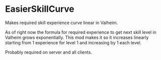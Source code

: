 # EasierSkillCurve
Makes required skill experience curve linear in Valheim.

As of right now the formula for required experience to get next skill level in Valheim grows exponentially. This mod makes it so it increases linearly starting from 1 experience for level 1 and increasing by 1 each level.

Probably required on server and all clients.